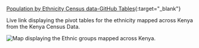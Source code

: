 [Population by Ethnicity Census data-GitHub Tables](https://1drv.ms/x/s!AuFS1fLC7x1ua6LWHCHk6tve0Ww?e=RBRi12){:target="_blank"}

Live link displaying the pivot tables for the ethnicity mapped across Kenya from the Kenya Census Data.


![Map displaying the Ethnic groups mapped across Kenya.](https://github.com/mohamedjahazi/ethinicity-mapping-ke/blob/main/Ethnicity%20Groups-Kenya%20Extent.png)
